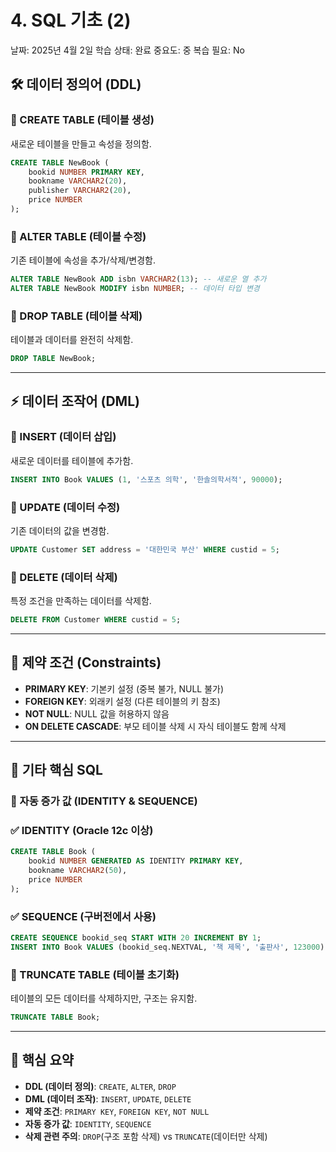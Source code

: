 # 4. SQL 기초 (2)

날짜: 2025년 4월 2일
학습 상태: 완료
중요도: 중
복습 필요: No

## 🛠️ 데이터 정의어 (DDL)

### **🔹 CREATE TABLE** (테이블 생성)

새로운 테이블을 만들고 속성을 정의함.

```sql
CREATE TABLE NewBook (
    bookid NUMBER PRIMARY KEY,
    bookname VARCHAR2(20),
    publisher VARCHAR2(20),
    price NUMBER
);
```

### **🔹 ALTER TABLE** (테이블 수정)

기존 테이블에 속성을 추가/삭제/변경함.

```sql
ALTER TABLE NewBook ADD isbn VARCHAR2(13); -- 새로운 열 추가
ALTER TABLE NewBook MODIFY isbn NUMBER; -- 데이터 타입 변경
```

### **🔹 DROP TABLE** (테이블 삭제)

테이블과 데이터를 완전히 삭제함.

```sql
DROP TABLE NewBook;
```

---

## ⚡ 데이터 조작어 (DML)

### **🔹 INSERT** (데이터 삽입)

새로운 데이터를 테이블에 추가함.

```sql
INSERT INTO Book VALUES (1, '스포츠 의학', '한솔의학서적', 90000);
```

### **🔹 UPDATE** (데이터 수정)

기존 데이터의 값을 변경함.

```sql
UPDATE Customer SET address = '대한민국 부산' WHERE custid = 5;
```

### **🔹 DELETE** (데이터 삭제)

특정 조건을 만족하는 데이터를 삭제함.

```sql
DELETE FROM Customer WHERE custid = 5;
```

---

## 🔐 제약 조건 (Constraints)

- **PRIMARY KEY**: 기본키 설정 (중복 불가, NULL 불가)
- **FOREIGN KEY**: 외래키 설정 (다른 테이블의 키 참조)
- **NOT NULL**: NULL 값을 허용하지 않음
- **ON DELETE CASCADE**: 부모 테이블 삭제 시 자식 테이블도 함께 삭제

---

## 🔄 기타 핵심 SQL

### **🔹 자동 증가 값 (IDENTITY & SEQUENCE)**

### ✅ **IDENTITY** (Oracle 12c 이상)

```sql
CREATE TABLE Book (
    bookid NUMBER GENERATED AS IDENTITY PRIMARY KEY,
    bookname VARCHAR2(50),
    price NUMBER
);
```

### ✅ **SEQUENCE** (구버전에서 사용)

```sql
CREATE SEQUENCE bookid_seq START WITH 20 INCREMENT BY 1;
INSERT INTO Book VALUES (bookid_seq.NEXTVAL, '책 제목', '출판사', 123000);
```

### **🔹 TRUNCATE TABLE** (테이블 초기화)

테이블의 모든 데이터를 삭제하지만, 구조는 유지함.

```sql
TRUNCATE TABLE Book;
```

---

## 📝 **핵심 요약**

- **DDL (데이터 정의)**: `CREATE`, `ALTER`, `DROP`
- **DML (데이터 조작)**: `INSERT`, `UPDATE`, `DELETE`
- **제약 조건**: `PRIMARY KEY`, `FOREIGN KEY`, `NOT NULL`
- **자동 증가 값**: `IDENTITY`, `SEQUENCE`
- **삭제 관련 주의**: `DROP`(구조 포함 삭제) vs `TRUNCATE`(데이터만 삭제)